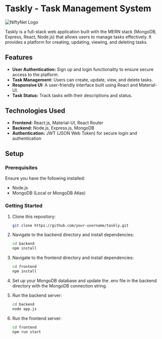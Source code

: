 # Taskly - Task Management System

![NiftyNet Logo](images/nn1.png)

Taskly is a full-stack web application built with the MERN stack (MongoDB, Express, React, Node.js) that allows users to manage tasks effectively. It provides a platform for creating, updating, viewing, and deleting tasks. 

## Features
- **User Authentication:** Sign up and login functionality to ensure secure access to the platform.
- **Task Management:** Users can create, update, view, and delete tasks.
- **Responsive UI:** A user-friendly interface built using React and Material-UI.
- **Task Status:** Track tasks with their descriptions and status.

## Technologies Used
- **Frontend:** React.js, Material-UI, React Router
- **Backend:** Node.js, Express.js, MongoDB
- **Authentication:** JWT (JSON Web Token) for secure login and authentication

## Setup

### Prerequisites
Ensure you have the following installed:
- Node.js
- MongoDB (Local or MongoDB Atlas)

### Getting Started

1. Clone this repository:
   ```bash
   git clone https://github.com/your-username/taskly.git

2. Navigate to the backend directory and install dependencies:
   ```bash
   cd backend
   npm install

3. Navigate to the frontend directory and install dependencies:
   ```bash
   cd frontend
   npm install

4. Set up your MongoDB database and update the .env file in the backend directory with the MongoDB connection string.

5. Run the backend server:
   ```bash
   cd backend
   node app.js

6. Run the frontend server:
   ```bash
   cd frontend
   npm run start

